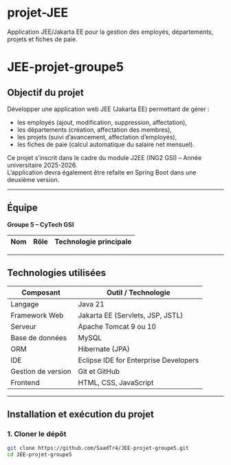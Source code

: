 # projet-JEE
Application JEE/Jakarta EE pour la gestion des employés, départements, projets et fiches de paie.
# JEE-projet-groupe5

## Objectif du projet
Développer une application web JEE (Jakarta EE) permettant de gérer :
- les employés (ajout, modification, suppression, affectation),
- les départements (création, affectation des membres),
- les projets (suivi d’avancement, affectation d’employés),
- les fiches de paie (calcul automatique du salaire net mensuel).

Ce projet s’inscrit dans le cadre du module J2EE (ING2 GSI) – Année universitaire 2025-2026.  
L’application devra également être refaite en Spring Boot dans une deuxième version.

---

## Équipe
**Groupe 5 – CyTech GSI**

| Nom | Rôle | Technologie principale |
|------|------|------------------------|

---

## Technologies utilisées
| Composant | Outil / Technologie |
|------------|---------------------|
| Langage | Java 21 |
| Framework Web | Jakarta EE (Servlets, JSP, JSTL) |
| Serveur | Apache Tomcat 9 ou 10 |
| Base de données | MySQL |
| ORM | Hibernate (JPA) |
| IDE | Eclipse IDE for Enterprise Developers |
| Gestion de version | Git et GitHub |
| Frontend | HTML, CSS, JavaScript |

---

## Installation et exécution du projet

### 1. Cloner le dépôt
```bash
git clone https://github.com/SaadTr4/JEE-projet-groupe5.git
cd JEE-projet-groupe5
